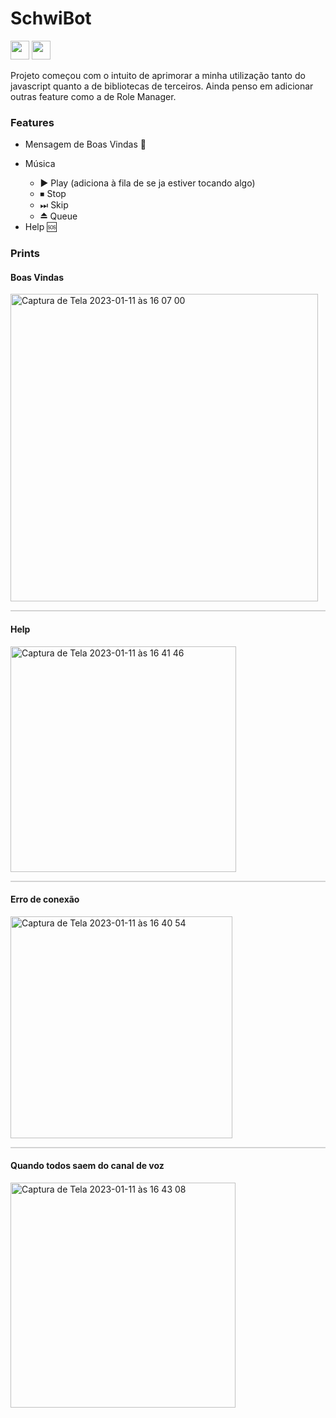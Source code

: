 # SchwiBot
<div>
<img align="bottom" src="https://img.shields.io/badge/Node.js-339933?style=for-the-badge&logo=nodedotjs&logoColor=white" height="30"/>
<img align="bottom" src="https://img.shields.io/badge/JavaScript-323330?style=for-the-badge&logo=javascript&logoColor=F7DF1E" height="30"/>
</div>
<p>Projeto começou com o intuito de aprimorar a minha utilização tanto do javascript quanto a de bibliotecas de terceiros. Ainda penso em adicionar outras feature como a de Role Manager.</p>
<h3>Features</h3>

  <ul>
    <li>Mensagem de Boas Vindas 👋</li>
    <li>
    <p>Música</p>
      <ul>
        <li>▶️ Play (adiciona à fila de se ja estiver tocando algo)</li>
        <li>⏹ Stop</li>
        <li>⏭ Skip</li>
        <li>⏏️ Queue</li>
      </ul>
    </li>
    <li>Help 🆘</li>
  </ul>
 
 <h3>Prints</h3>
  <div>
    <div>
    <h4>Boas Vindas</h4>
      <img width="492" alt="Captura de Tela 2023-01-11 às 16 07 00" src="https://user-images.githubusercontent.com/64799886/211896051-b6439400-fa93-4b02-b21d-35165a8fbde2.png">
    </div>
    <p style="background-color: lightgray; display: block; height: 2px; margin-bottom: 10px;"></p>
    <div>
    <h4>Help</h4>
      <img width="361" alt="Captura de Tela 2023-01-11 às 16 41 46" src="https://user-images.githubusercontent.com/64799886/211902355-6c5cb1b9-9d7e-456f-a879-46600322d59d.png">
    </div>
    <p style="background-color: lightgray; display: block; height: 2px; margin-bottom: 10px;"></p>
    <div>
    <h4>Erro de conexão</h4>
      <img width="355" alt="Captura de Tela 2023-01-11 às 16 40 54" src="https://user-images.githubusercontent.com/64799886/211902149-e223e57e-73f6-4f72-aea5-cdde516db506.png">
    </div>
    <p style="background-color: lightgray; display: block; height: 2px; margin-bottom: 10px;"></p>
    <div>
    <h4>Quando todos saem do canal de voz</h4>
      <img width="360" alt="Captura de Tela 2023-01-11 às 16 43 08" src="https://user-images.githubusercontent.com/64799886/211902578-72d3cbbc-c5dc-47a5-8a6a-66d35873f052.png">
    </div>
 </div>
</div>




